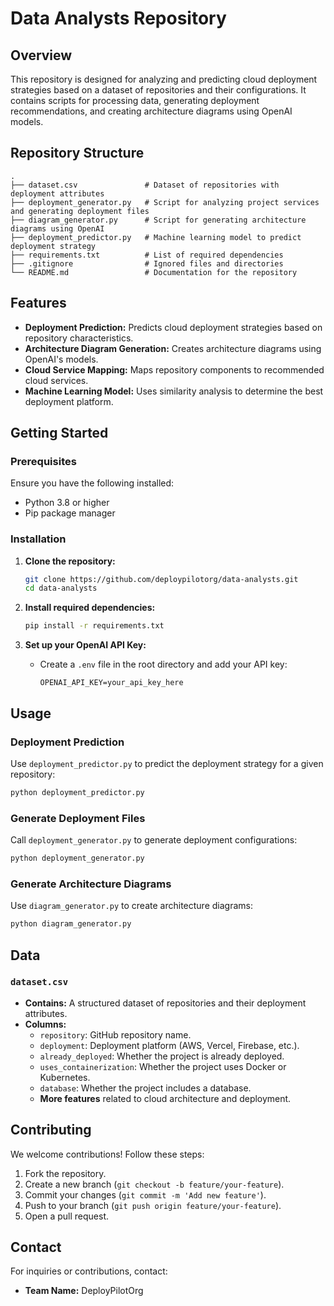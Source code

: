 # Data Analysts Repository

## Overview
This repository is designed for analyzing and predicting cloud deployment strategies based on a dataset of repositories and their configurations. It contains scripts for processing data, generating deployment recommendations, and creating architecture diagrams using OpenAI models.

## Repository Structure

```
.
├── dataset.csv               # Dataset of repositories with deployment attributes
├── deployment_generator.py   # Script for analyzing project services and generating deployment files
├── diagram_generator.py      # Script for generating architecture diagrams using OpenAI
├── deployment_predictor.py   # Machine learning model to predict deployment strategy
├── requirements.txt          # List of required dependencies
├── .gitignore                # Ignored files and directories
└── README.md                 # Documentation for the repository
```

## Features
- **Deployment Prediction:** Predicts cloud deployment strategies based on repository characteristics.
- **Architecture Diagram Generation:** Creates architecture diagrams using OpenAI's models.
- **Cloud Service Mapping:** Maps repository components to recommended cloud services.
- **Machine Learning Model:** Uses similarity analysis to determine the best deployment platform.

## Getting Started

### Prerequisites
Ensure you have the following installed:
- Python 3.8 or higher
- Pip package manager

### Installation

1. **Clone the repository:**
   ```bash
   git clone https://github.com/deploypilotorg/data-analysts.git
   cd data-analysts
   ```

2. **Install required dependencies:**
   ```bash
   pip install -r requirements.txt
   ```

3. **Set up your OpenAI API Key:**
   - Create a `.env` file in the root directory and add your API key:
     ```
     OPENAI_API_KEY=your_api_key_here
     ```

## Usage

### Deployment Prediction
Use `deployment_predictor.py` to predict the deployment strategy for a given repository:
```bash
python deployment_predictor.py
```

### Generate Deployment Files
Call `deployment_generator.py` to generate deployment configurations:
```bash
python deployment_generator.py
```

### Generate Architecture Diagrams
Use `diagram_generator.py` to create architecture diagrams:
```bash
python diagram_generator.py
```

## Data

### `dataset.csv`
- **Contains:** A structured dataset of repositories and their deployment attributes.
- **Columns:**
  - `repository`: GitHub repository name.
  - `deployment`: Deployment platform (AWS, Vercel, Firebase, etc.).
  - `already_deployed`: Whether the project is already deployed.
  - `uses_containerization`: Whether the project uses Docker or Kubernetes.
  - `database`: Whether the project includes a database.
  - **More features** related to cloud architecture and deployment.

## Contributing
We welcome contributions! Follow these steps:
1. Fork the repository.
2. Create a new branch (`git checkout -b feature/your-feature`).
3. Commit your changes (`git commit -m 'Add new feature'`).
4. Push to your branch (`git push origin feature/your-feature`).
5. Open a pull request.


## Contact
For inquiries or contributions, contact:
- **Team Name:** DeployPilotOrg

